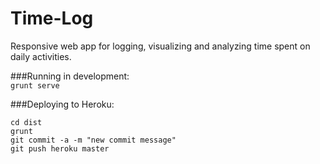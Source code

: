 Time-Log
========
Responsive web app for logging, visualizing and analyzing time spent on daily activities.

###Running in development:<br>
`grunt serve`

###Deploying to Heroku:
```
cd dist
grunt
git commit -a -m "new commit message"
git push heroku master
```
